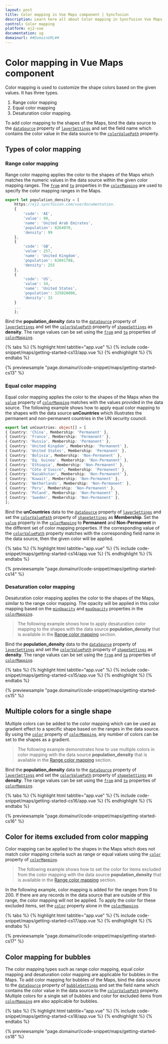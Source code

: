 ```yaml
---
layout: post
title: Color mapping in Vue Maps component | Syncfusion
description: Learn here all about Color mapping in Syncfusion Vue Maps component of Syncfusion Essential JS 2 and more.
control: Color mapping 
platform: ej2-vue
documentation: ug
domainurl: ##DomainURL##
---
```


# Color mapping in Vue Maps component

Color mapping is used to customize the shape colors based on the given values. It has three types.

1. Range color mapping
2. Equal color mapping
3. Desaturation color mapping.

To add color mapping to the shapes of the Maps, bind the data source to the [`dataSource`](https://ej2.syncfusion.com/vue/documentation/api/maps/layerSettingsModel/#datasource) property of [`layerSettings`](https://ej2.syncfusion.com/vue/documentation/api/maps/layerSettingsModel/) and set the field name which contains the color value in the data source to the [`colorValuePath`](https://ej2.syncfusion.com/vue/documentation/api/maps/shapeSettingsModel/#colorvaluepath) property.

## Types of color mapping

### Range color mapping

Range color mapping applies the color to the shapes of the Maps which matches the numeric values in the data source within the given color mapping ranges. The [`from`](https://ej2.syncfusion.com/vue/documentation/api/maps/colorMappingSettingsModel/#from) and [`to`](https://ej2.syncfusion.com/vue/documentation/api/maps/colorMappingSettingsModel/#to) properties in the [`colorMapping`](https://ej2.syncfusion.com/vue/documentation/api/maps/colorMappingSettingsModel/) are used to specify the color mapping ranges in the Maps.

```ts
export let population_density = [
    https://ej2.syncfusion.com/vue/documentation.
    {
        'code': 'AE',
        'value': 90,
        'name': 'United Arab Emirates',
        'population': 8264070,
        'density': 99
    },
    {
        'code': 'GB',
        'value': 257,
        'name': 'United Kingdom',
        'population': 62041708,
        'density': 255
    },
    {
        'code': 'US',
        'value': 34,
        'name': 'United States',
        'population': 325020000,
        'density': 33
    }
    ...
    ];
```

Bind the **population_density** data to the [`dataSource`](https://ej2.syncfusion.com/vue/documentation/api/maps/layerSettingsModel/#datasource) property of [`layerSettings`](https://ej2.syncfusion.com/vue/documentation/api/maps/layerSettingsModel/) and set the [`colorValuePath`](https://ej2.syncfusion.com/vue/documentation/api/maps/shapeSettingsModel/#colorvaluepath) property of [`shapeSettings`](https://ej2.syncfusion.com/vue/documentation/api/maps/shapeSettingsModel/) as **density**. The range values can be set using the [`from`](https://ej2.syncfusion.com/vue/documentation/api/maps/colorMappingSettingsModel/#from) and [`to`](https://ej2.syncfusion.com/vue/documentation/api/maps/colorMappingSettingsModel/#to) properties of [`colorMapping`](https://ej2.syncfusion.com/vue/documentation/api/maps/colorMappingSettingsModel/).

{% tabs %}
{% highlight html tabtitle="app.vue" %}
{% include code-snippet/maps/getting-started-cs13/app.vue %}
{% endhighlight %}
{% endtabs %}
        
{% previewsample "page.domainurl/code-snippet/maps/getting-started-cs13" %}

### Equal color mapping

Equal color mapping applies the color to the shapes of the Maps when the [`value`](https://ej2.syncfusion.com/vue/documentation/api/maps/colorMappingSettingsModel/#value) property of [`colorMapping`](https://ej2.syncfusion.com/vue/documentation/api/maps/colorMappingSettingsModel/) matches with the values provided in the data source. The following example shows how to apply equal color mapping to the shapes with the data source **unCountries** which illustrates the permanent and non-permanent countries in the UN security council.

```ts
export let unCountries: object[] = [
{ Country: 'China', Membership: 'Permanent' },
{ Country: 'France', Membership: 'Permanent' },
{ Country: 'Russia', Membership: 'Permanent' },
{ Country: 'United Kingdom', Membership: 'Permanent' },
{ Country: 'United States', Membership: 'Permanent' },
{ Country: 'Bolivia', Membership: 'Non-Permanent' },
{ Country: 'Eq. Guinea', Membership: 'Non-Permanent' },
{ Country: 'Ethiopia', Membership: 'Non-Permanent' },
{ Country: "Côte d'Ivoire", Membership: 'Permanent' },
{ Country: 'Kazakhstan', Membership: 'Non-Permanent' },
{ Country: 'Kuwait', Membership: 'Non-Permanent' },
{ Country: 'Netherlands', Membership: 'Non-Permanent' },
{ Country: 'Peru', Membership: 'Non-Permanent' },
{ Country: 'Poland', Membership: 'Non-Permanent' },
{ Country: 'Sweden', Membership: 'Non-Permanent' },
];
```

Bind the **unCountries** data to the [`dataSource`](https://ej2.syncfusion.com/vue/documentation/api/maps/layerSettingsModel/#datasource) property of [`layerSettings`](https://ej2.syncfusion.com/vue/documentation/api/maps/layerSettingsModel/) and set the [`colorValuePath`](https://ej2.syncfusion.com/vue/documentation/api/maps/shapeSettingsModel/#colorvaluepath) property of [`shapeSettings`](https://ej2.syncfusion.com/vue/documentation/api/maps/shapeSettingsModel/) as **Membership**. Set the [`value`](https://ej2.syncfusion.com/vue/documentation/api/maps/colorMappingSettingsModel/#value) property in the [`colorMapping`](https://ej2.syncfusion.com/vue/documentation/api/maps/colorMappingSettingsModel/) to **Permanent** and **Non-Permanent** in the different set of color mapping properties. If the corresponding value of the [`colorValuePath`](https://ej2.syncfusion.com/vue/documentation/api/maps/shapeSettingsModel/#colorvaluepath) property matches with the corresponding field name in the data source, then the given color will be applied.

{% tabs %}
{% highlight html tabtitle="app.vue" %}
{% include code-snippet/maps/getting-started-cs14/app.vue %}
{% endhighlight %}
{% endtabs %}
        
{% previewsample "page.domainurl/code-snippet/maps/getting-started-cs14" %}

### Desaturation color mapping

Desaturation color mapping applies the color to the shapes of the Maps, similar to the range color mapping. The opacity will be applied in this color mapping based on the [`minOpacity`](https://ej2.syncfusion.com/vue/documentation/api/maps/colorMappingSettingsModel/#minopacity) and [`maxOpacity`](https://ej2.syncfusion.com/vue/documentation/api/maps/colorMappingSettingsModel/#maxopacity) properties in the [`colorMapping`](https://ej2.syncfusion.com/vue/documentation/api/maps/colorMappingSettingsModel/).

>The following example shows how to apply desaturation color mapping to the shapes with the data source  **population_density** that is available in the [Range color mapping](#range-color-mapping) section.

Bind the **population_density** data to the [`dataSource`](https://ej2.syncfusion.com/vue/documentation/api/maps/layerSettingsModel/#datasource) property of [`layerSettings`](https://ej2.syncfusion.com/vue/documentation/api/maps/layerSettingsModel/) and set the [`colorValuePath`](https://ej2.syncfusion.com/vue/documentation/api/maps/shapeSettingsModel/#colorvaluepath) property of [`shapeSettings`](https://ej2.syncfusion.com/vue/documentation/api/maps/shapeSettingsModel/) as **density**. The range values can be set using the [`from`](https://ej2.syncfusion.com/vue/documentation/api/maps/colorMappingSettingsModel/#from) and [`to`](https://ej2.syncfusion.com/vue/documentation/api/maps/colorMappingSettingsModel/#to) properties of [`colorMapping`](https://ej2.syncfusion.com/vue/documentation/api/maps/colorMappingSettingsModel/).

{% tabs %}
{% highlight html tabtitle="app.vue" %}
{% include code-snippet/maps/getting-started-cs15/app.vue %}
{% endhighlight %}
{% endtabs %}
        
{% previewsample "page.domainurl/code-snippet/maps/getting-started-cs15" %}

## Multiple colors for a single shape

Multiple colors can be added to the color mapping which can be used as gradient effect to a specific shape based on the ranges in the data source. By using the [`color`](https://ej2.syncfusion.com/vue/documentation/api/maps/colorMappingSettingsModel/#color) property of [`colorMapping`](https://ej2.syncfusion.com/vue/documentation/api/maps/colorMappingSettingsModel/), any number of colors can be set to the shapes as a gradient.

>The following example demonstrates how to use multiple colors in color mapping with the data source  **population_density** that is available in the [Range color mapping](#range-color-mapping) section.

Bind the **population_density** data to the [`dataSource`](https://ej2.syncfusion.com/vue/documentation/api/maps/layerSettingsModel/#datasource) property of [`layerSettings`](https://ej2.syncfusion.com/vue/documentation/api/maps/layerSettingsModel/) and set the [`colorValuePath`](https://ej2.syncfusion.com/vue/documentation/api/maps/shapeSettingsModel/#colorvaluepath) property of [`shapeSettings`](https://ej2.syncfusion.com/vue/documentation/api/maps/shapeSettingsModel/) as **density**. The range values can be set using the [`from`](https://ej2.syncfusion.com/vue/documentation/api/maps/colorMappingSettingsModel/#from) and [`to`](https://ej2.syncfusion.com/vue/documentation/api/maps/colorMappingSettingsModel/#to) properties of [`colorMapping`](https://ej2.syncfusion.com/vue/documentation/api/maps/colorMappingSettingsModel/).

{% tabs %}
{% highlight html tabtitle="app.vue" %}
{% include code-snippet/maps/getting-started-cs16/app.vue %}
{% endhighlight %}
{% endtabs %}
        
{% previewsample "page.domainurl/code-snippet/maps/getting-started-cs16" %}

## Color for items excluded from color mapping

Color mapping can be applied to the shapes in the Maps which does not match color mapping criteria such as range or equal values using the [`color`](https://ej2.syncfusion.com/vue/documentation/api/maps/colorMappingSettingsModel/#color) property of [`colorMapping`](https://ej2.syncfusion.com/vue/documentation/api/maps/colorMappingSettingsModel/).

>The following example shows how to set the color for items excluded from the color mapping with the data source **population_density** that is available in the [Range color mapping](#range-color-mapping) section.

In the following example, color mapping is added for the ranges from 0 to 200. If there are any records in the data source that are outside of this range, the color mapping will not be applied. To apply the color for these excluded items, set the [`color`](https://ej2.syncfusion.com/vue/documentation/api/maps/colorMappingSettingsModel/#color) property alone in the [`colorMapping`](https://ej2.syncfusion.com/vue/documentation/api/maps/colorMappingSettingsModel/).

{% tabs %}
{% highlight html tabtitle="app.vue" %}
{% include code-snippet/maps/getting-started-cs17/app.vue %}
{% endhighlight %}
{% endtabs %}
        
{% previewsample "page.domainurl/code-snippet/maps/getting-started-cs17" %}

## Color mapping for bubbles

The color mapping types such as range color mapping, equal color mapping and desaturation color mapping are applicable for bubbles in the Maps. To add color mapping for bubbles of the Maps, bind the data source to the [`dataSource`](https://ej2.syncfusion.com/vue/documentation/api/maps/bubbleSettingsModel/#datasource) property of [`bubbleSettings`](https://ej2.syncfusion.com/vue/documentation/api/maps/bubbleSettingsModel/) and set the field name which contains the color value in the data source to the [`colorValuePath`](https://ej2.syncfusion.com/vue/documentation/api/maps/bubbleSettingsModel/#colorvaluepath) property. Multiple colors for a single set of bubbles and color for excluded items from [`colorMapping`](https://ej2.syncfusion.com/vue/documentation/api/maps/colorMappingSettingsModel/) are also applicable for bubbles.

{% tabs %}
{% highlight html tabtitle="app.vue" %}
{% include code-snippet/maps/getting-started-cs18/app.vue %}
{% endhighlight %}
{% endtabs %}
        
{% previewsample "page.domainurl/code-snippet/maps/getting-started-cs18" %}